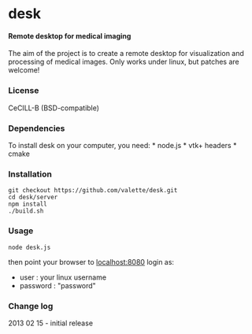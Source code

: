 desk
====

#### Remote desktop for medical imaging ####

The aim of the project is to create a remote desktop for visualization and processing of medical images. Only works under linux, but patches are welcome!

### License ###
CeCILL-B (BSD-compatible)

### Dependencies ###
To install desk on your computer, you need:
	 * node.js
	 * vtk+ headers
	 * cmake

### Installation ###

	git checkout https://github.com/valette/desk.git
	cd desk/server
	npm install
	./build.sh

### Usage ###

	node desk.js

then point your browser to [localhost:8080](http://localhost:8080)
login as:
- user : your linux username
- password : "password"


### Change log ###

2013 02 15 - initial release

